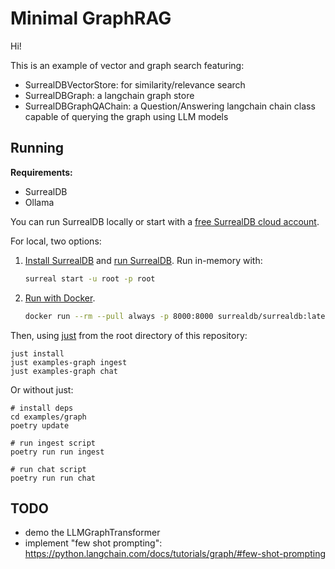 # Minimal GraphRAG

Hi!

This is an example of vector and graph search featuring:

- SurrealDBVectorStore: for similarity/relevance search
- SurrealDBGraph: a langchain graph store
- SurrealDBGraphQAChain: a Question/Answering langchain chain class capable of querying the graph using LLM models

## Running

**Requirements:**
- SurrealDB
- Ollama

You can run SurrealDB locally or start with a [free SurrealDB cloud account](https://surrealdb.com/docs/cloud/getting-started).

For local, two options:
1. [Install SurrealDB](https://surrealdb.com/docs/surrealdb/installation) and [run SurrealDB](https://surrealdb.com/docs/surrealdb/installation/running). Run in-memory with:

    ```bash
    surreal start -u root -p root
    ```

2. [Run with Docker](https://surrealdb.com/docs/surrealdb/installation/running/docker).

    ```bash
    docker run --rm --pull always -p 8000:8000 surrealdb/surrealdb:latest start
    ```

Then, using [just](https://just.systems/man/en/packages.html) from the root directory of this repository:

```shell
just install
just examples-graph ingest
just examples-graph chat
```

Or without just:

```shell
# install deps
cd examples/graph
poetry update

# run ingest script
poetry run run ingest

# run chat script
poetry run run chat
```

## TODO
- demo the LLMGraphTransformer
- implement "few shot prompting": https://python.langchain.com/docs/tutorials/graph/#few-shot-prompting
